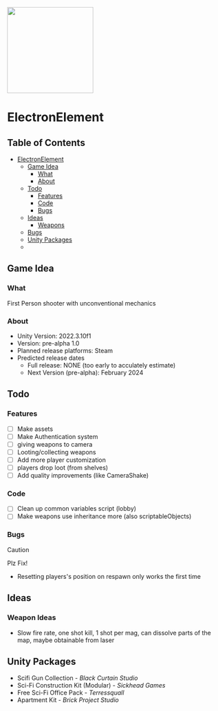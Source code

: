 
<img url="https://github.com/Integr-0/ElectronElement/assets/74710895/3707f32c-e698-42a2-9773-927309348996" height="200" src="https://github.com/Integr-0/ElectronElement/assets/74710895/3707f32c-e698-42a2-9773-927309348996" width="200"/>

# ElectronElement
## Table of Contents
- [ElectronElement](#electronelement)
   * [Game Idea](#game-idea)
      + [What](#What)
      + [About](#About)
   * [Todo](#todo)
      + [Features](#features)
      + [Code](#code)
      + [Bugs](#Bugs)
   * [Ideas](#ideas)
      + [Weapons](#weapons)
   * [Bugs](#bugs)
   * [Unity Packages](#unity-packages)
   * 
## Game Idea
### What
First Person shooter with unconventional mechanics

### About
- Unity Version: 2022.3.10f1
- Version: pre-alpha 1.0
- Planned release platforms: Steam
- Predicted release dates
    - Full release: NONE (too early to acculately estimate)
    - Next Version (pre-alpha): February 2024

## Todo
### Features
- [ ] Make assets
- [ ] Make Authentication system
- [ ] giving weapons to camera
- [ ] Looting/collecting weapons
- [ ] Add more player customization
- [ ] players drop loot (from shelves)
- [ ] Add quality improvements (like CameraShake)
### Code
- [ ] Clean up common variables script (lobby)
- [ ] Make weapons use inheritance more (also scriptableObjects)
### Bugs
> [!CAUTION]
> Plz Fix!

- Resetting players's position on respawn only works the first time

## Ideas
### Weapon Ideas
- Slow fire rate, one shot kill, 1 shot per mag, can dissolve parts of the map, maybe obtainable from laser

## Unity Packages
- Scifi Gun Collection - *Black Curtain Studio*
- Sci-Fi Construction Kit (Modular) - *Sickhead Games*
- Free Sci-Fi Office Pack - *Terressquall*
- Apartment Kit - *Brick Project Studio*
